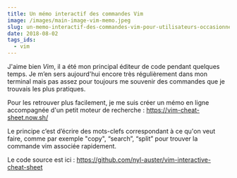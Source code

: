 ```yaml
---
title: Un mémo interactif des commandes Vim
image: /images/main-image-vim-memo.jpeg
slug: un-memo-interactif-des-commandes-vim-pour-utilisateurs-occasionnels
date: 2018-08-02
tags_ids:
  - vim
---
```


J'aime bien _Vim_, il a été mon principal éditeur de code pendant quelques temps. Je m’en sers aujourd'hui encore très régulièrement dans mon terminal mais pas assez pour toujours me souvenir des commandes que je trouvais les plus pratiques.

Pour les retrouver plus facilement, je me suis créer un mémo en ligne accompagnée d'un petit moteur de recherche : https://vim-cheat-sheet.now.sh/

Le principe c’est d’écrire des mots-clefs correspondant à ce qu'on veut faire, comme par exemple "copy", “search”, “split” pour trouver la commande vim associée rapidement.

Le code source est ici : https://github.com/nyl-auster/vim-interactive-cheat-sheet
